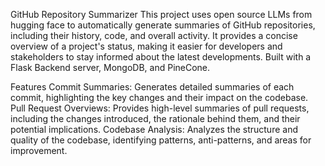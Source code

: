 GitHub Repository Summarizer
This project uses open source LLMs from hugging face to automatically generate summaries of GitHub repositories, including their history, code, and overall activity. It provides a concise overview of a project's status, making it easier for developers and stakeholders to stay informed about the latest developments.
Built with a Flask Backend server, MongoDB, and PineCone.

Features
Commit Summaries: Generates detailed summaries of each commit, highlighting the key changes and their impact on the codebase.
Pull Request Overviews: Provides high-level summaries of pull requests, including the changes introduced, the rationale behind them, and their potential implications.
Codebase Analysis: Analyzes the structure and quality of the codebase, identifying patterns, anti-patterns, and areas for improvement.



